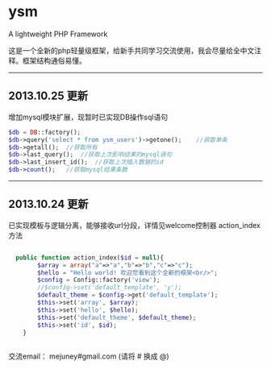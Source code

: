 ysm
===

A lightweight PHP Framework

这是一个全新的php轻量级框架，给新手共同学习交流使用，我会尽量给全中文注释。框架结构通俗易懂。

--------------------------------------------------------------------------
2013.10.25 更新
--------------------------------------------------------------------------
增加mysql模块扩展，现暂时已实现DB操作sql语句
```php
$db = DB::factory();
$db->query('select * from ysm_users')->getone();	//获取单条
$db->getall();	//获取所有
$db->last_query();	//获取上次影响结果的mysql语句
$db->last_insert_id();	//获取上次插入数据的id
$db->count();	//获取mysql结果条数
```

--------------------------------------------------------------------------
2013.10.24 更新
--------------------------------------------------------------------------
已实现模板与逻辑分离，能够接收url分段，详情见welcome控制器 action_index方法

```php

  public function action_index($id = null){
		$array = array("a"=>"a","b"=>"b","c"=>"c");
		$hello = "Hello world! 欢迎您看到这个全新的框架<br/>";
		$config = Config::factory('view');
		//$config->set('default_template', 'y');
		$default_theme = $config->get('default_template');
		$this->set('array', $array);
		$this->set('hello', $hello);
		$this->set('default_theme', $default_theme);
		$this->set('id', $id);
	}
	
```

交流email： mejuney#gmail.com (请将 # 换成 @)
